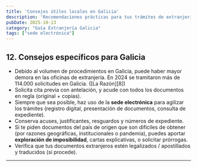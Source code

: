 ```yaml
---
title: 'Consejos útiles locales en Galicia'
description: 'Recomendaciones prácticas para tus trámites de extranjería en Galicia.'
pubDate: 2025-10-13
category: "Guía Extranjería Galicia"
tags: ["sede electrónica"]
---
```


## 12. Consejos específicos para Galicia 
* Debido al volumen de procedimientos en Galicia, puede haber mayor demora en las oficinas de extranjería. En 2024 se tramitaron más de 114.000 solicitudes en Galicia. ([La Razón][8]) 
* Solicita cita previa con antelación, y acude con todos los documentos en regla (original + copias). 
* Siempre que sea posible, haz uso de la **sede electrónica** para agilizar los trámites (registro digital, presentación de documentos, consulta de expediente). 
* Conserva acuses, justificantes, resguardos y números de expediente. 
* Si te piden documentos del país de origen que son difíciles de obtener (por razones geográficas, institucionales o pandemia), puedes aportar **exploración de imposibilidad**, cartas explicativas, o solicitar prórrogas. 
* Verifica que tus documentos extranjeros estén legalizados / apostillados y traducidos (si procede).
---